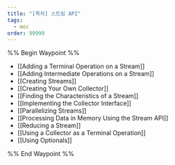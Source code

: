 ```yaml
---
title: "[목차] 스트림 API"
tags:
  - moc
order: 99999
---
```

%% Begin Waypoint %%
- [[Adding a Terminal Operation on a Stream]]
- [[Adding Intermediate Operations on a Stream]]
- [[Creating Streams]]
- [[Creating Your Own Collector]]
- [[Finding the Characteristics of a Stream]]
- [[Implementing the Collector Interface]]
- [[Parallelizing Streams]]
- [[Processing Data in Memory Using the Stream API]]
- [[Reducing a Stream]]
- [[Using a Collector as a Terminal Operation]]
- [[Using Optionals]]

%% End Waypoint %%